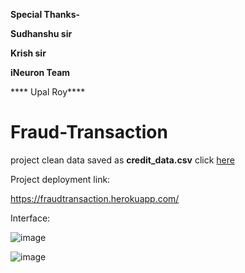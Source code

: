 **Special Thanks-**

**Sudhanshu sir**

**Krish sir**

**iNeuron Team**

**** Upal Roy****



# Fraud-Transaction

project clean data saved as **credit_data.csv** click [here](https://drive.google.com/drive/folders/1-P0kYkKWe25HEVR41mB1lsSZeYi9wAKC)

Project deployment link:

https://fraudtransaction.herokuapp.com/

Interface:

![image](https://user-images.githubusercontent.com/62297646/137868382-519d7e98-6a83-4467-a084-7b6c0c691d98.png)


![image](https://user-images.githubusercontent.com/62297646/137868202-041fe2ef-362d-49a9-a01d-caf34daff1a9.png)





